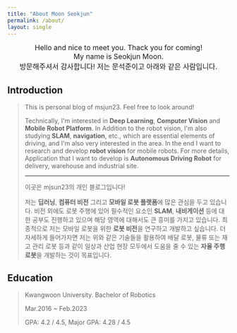 ```yaml
---
title: "About Moon Seokjun"
permalink: /about/
layout: single
---
```


<center>
<span style="font-size: medium">
  Hello and nice to meet you. Thack you for coming!
  <br>
  My name is Seokjun Moon.
  <br>
  방문해주셔서 감사합니다! 저는 문석준이고 아래와 같은 사람입니다.
</span>
</center>

## Introduction
> This is personal blog of msjun23. Feel free to look around!
>
> Technically, I'm interested in **Deep Learning**, **Computer Vision** and **Mobile Robot Platform**. In Addition to the robot vision, I'm also studying **SLAM**, **navigation**, etc., which are essential elements of driving, and I'm also very interested in the area. In the end I want to research and develop **robot vision** for mobile robots. For more details, Application that I want to develop is **Autonomous Driving Robot** for delivery, warehouse and industrial site.
>
> ---
>
> 이곳은 mjsun23의 개인 블로그입니다!
>
> 저는 **딥러닝**, **컴퓨터 비전** 그리고 **모바일 로봇 플랫폼**에 많은 관심을 두고 있습니다. 비전 외에도 로봇 주행에 있어 필수적인 요소인 **SLAM**, **내비게이션** 등에 대한 공부도 진행하고 있으며 해당 영역에 대해서도 큰 흥미를 가지고 있습니다. 최종적으로 저는 모바일 로봇을 위한 **로봇 비전**을 연구하고 개발하고 싶습니다. 더 자세하게 들어가자면 저는 위와 같은 기술들을 활용하여 배달 로봇, 물류 또는 재고 관리 로봇 등과 같이 일상과 산업 현장 모두에서 도움을 줄 수 있는 **자율 주행 로봇**을 개발하는 것이 목표입니다.
>

## Education
> Kwangwoon University. Bachelor of Robotics
>
> Mar.2016 ~ Feb.2023
>
> GPA: 4.2 / 4.5, Major GPA: 4.28 / 4.5
>
